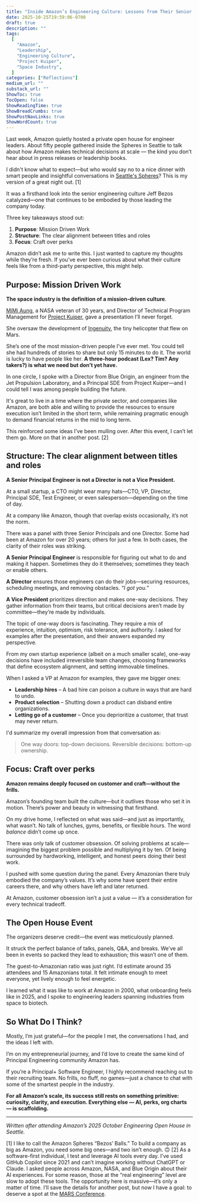```yaml
---
title: "Inside Amazon’s Engineering Culture: Lessons from Their Senior Principals"
date: 2025-10-25T19:59:06-0700
draft: true
description: ""
tags:
  [
    "Amazon",
    "Leadership",
    "Engineering Culture",
    "Project Kuiper",
    "Space Industry",
  ]
categories: ["Reflections"]
medium_url: ""
substack_url: ""
ShowToc: true
TocOpen: false
ShowReadingTime: true
ShowBreadCrumbs: true
ShowPostNavLinks: true
ShowWordCount: true
---
```


Last week, Amazon quietly hosted a private open house for engineer leaders. About fifty people gathered inside the Spheres in Seattle to talk about how Amazon makes technical decisions at scale — the kind you don’t hear about in press releases or leadership books.

I didn't know what to expect—but who would say no to a nice dinner with smart people and insightful conversations in [Seattle's Spheres](https://www.seattlespheres.com)? This is my version of a great night out. [1]

It was a firsthand look into the senior engineering culture Jeff Bezos catalyzed—one that continues to be embodied by those leading the company today.

Three key takeaways stood out:

1. **Purpose**: Mission Driven Work
2. **Structure**: The clear alignment between titles and roles
3. **Focus**: Craft over perks

Amazon didn’t ask me to write this. I just wanted to capture my thoughts while they’re fresh. If you’ve ever been curious about what their culture feels like from a third-party perspective, this might help.

## Purpose: Mission Driven Work

**The space industry is the definition of a mission-driven culture**.

[MiMi Aung](https://en.wikipedia.org/wiki/MiMi_Aung), a NASA veteran of 30 years, and Director of Technical Program Management for [Project Kuiper](https://www.aboutamazon.com/what-we-do/devices-services/project-kuiper), gave a presentation I’ll never forget.

She oversaw the development of [Ingenuity](<https://en.wikipedia.org/wiki/Ingenuity_(helicopter)>), the tiny helicopter that flew on Mars.

She’s one of the most mission-driven people I’ve ever met. You could tell she had hundreds of stories to share but only 15 minutes to do it. The world is lucky to have people like her. **A three-hour podcast (Lex? Tim? Any takers?) is what we need but don’t yet have.**

In one circle, I spoke with a Director from Blue Origin, an engineer from the Jet Propulsion Laboratory, and a Principal SDE from Project Kuiper—and I could tell I was among people building the future.

It's great to live in a time where the private sector, and companies like Amazon, are both able and willing to provide the resources to ensure execution isn’t limited in the short term, while remaining pragmatic enough to demand financial returns in the mid to long term.

This reinforced some ideas I’ve been mulling over. After this event, I can’t let them go. More on that in another post. [2]

## **Structure**: The clear alignment between titles and roles

**A Senior Principal Engineer is not a Director is not a Vice President.**

At a small startup, a CTO might wear many hats—CTO, VP, Director, Principal SDE, Test Engineer, or even salesperson—depending on the time of day.

At a company like Amazon, though that overlap exists occasionally, it’s not the norm.

There was a panel with three Senior Principals and one Director. Some had been at Amazon for over 20 years; others for just a few. In both cases, the clarity of their roles was striking.

**A Senior Principal Engineer** is responsible for figuring out what to do and making it happen. Sometimes they do it themselves; sometimes they teach or enable others.

**A Director** ensures those engineers can do their jobs—securing resources, scheduling meetings, and removing obstacles. _“I got you.”_

**A Vice President** prioritizes direction and makes one-way decisions. They gather information from their teams, but critical decisions aren’t made by committee—they’re made by individuals.

The topic of one-way doors is fascinating. They require a mix of experience, intuition, optimism, risk tolerance, and authority. I asked for examples after the presentation, and their answers expanded my perspective.

From my own startup experience (albeit on a much smaller scale), one-way decisions have included irreversible team changes, choosing frameworks that define ecosystem alignment, and setting immovable timelines.

When I asked a VP at Amazon for examples, they gave me bigger ones:

- **Leadership hires** – A bad hire can poison a culture in ways that are hard to undo.
- **Product selection** – Shutting down a product can disband entire organizations.
- **Letting go of a customer** – Once you deprioritize a customer, that trust may never return.

I'd summarize my overall impression from that conversation as:

> One way doors: top-down decisions. Reversible decisions: bottom-up ownership.

## **Focus**: Craft over perks

**Amazon remains deeply focused on customer and craft—without the frills.**

Amazon’s founding team built the culture—but it outlives those who set it in motion. There’s power and beauty in witnessing that firsthand.

On my drive home, I reflected on what was said—and just as importantly, what wasn’t.
No talk of lunches, gyms, benefits, or flexible hours. The word _balance_ didn’t come up once.

There was only talk of customer obsession. Of solving problems at scale—imagining the biggest problem possible and multiplying it by ten. Of being surrounded by hardworking, intelligent, and honest peers doing their best work.

I pushed with some question during the panel. Every Amazonian there truly embodied the company’s values. It’s why some have spent their entire careers there, and why others have left and later returned.

At Amazon, customer obsession isn’t a just a value — it’s a consideration for every technical tradeoff.

## The Open House Event

The organizers deserve credit—the event was meticulously planned.

It struck the perfect balance of talks, panels, Q&A, and breaks. We’ve all been in events so packed they lead to exhaustion; this wasn’t one of them.

The guest-to-Amazonian ratio was just right. I’d estimate around 35 attendees and 15 Amazonians total. It felt intimate enough to meet everyone, yet lively enough to feel energetic.

I learned what it was like to work at Amazon in 2000, what onboarding feels like in 2025, and I spoke to engineering leaders spanning industries from space to biotech.

## So What Do I Think?

Mostly, I’m just grateful—for the people I met, the conversations I had, and the ideas I left with.

I’m on my entrepreneurial journey, and I’d love to create the same kind of Principal Engineering community Amazon has.

If you’re a Principal+ Software Engineer, I highly recommend reaching out to their recruiting team. No frills, no fluff, no games—just a chance to chat with some of the smartest people in the industry.

**For all Amazon’s scale, its success still rests on something primitive: curiosity, clarity, and execution. Everything else — AI, perks, org charts — is scaffolding.**

---

_Written after attending Amazon’s 2025 October Engineering Open House in Seattle._

[1] I like to call the Amazon Spheres “Bezos’ Balls.” To build a company as big as Amazon, you need some big ones—and two isn’t enough. 🙃
[2] As a software-first individual, I test and leverage AI tools every day. I’ve used GitHub Copilot since 2021 and can’t imagine working without ChatGPT or Claude. I asked people across Amazon, NASA, and Blue Origin about their AI experiences. For some reason, those at the “real engineering” level are slow to adopt these tools. The opportunity here is massive—it’s only a matter of time. I’ll save the details for another post, but now I have a goal: to deserve a spot at the [MARS Conference](https://marsconference.com/).
